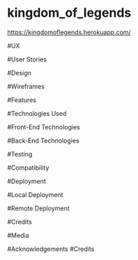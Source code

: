 ﻿# kingdom_of_legends
https://kingdomoflegends.herokuapp.com/


#UX


#User Stories


#Design


#Wireframes


#Features


#Technologies Used

   #Front-End Technologies
   
   #Back-End Technologies
   
   
#Testing


#Compatibility


#Deployment

  #Local Deployment
  
  #Remote Deployment
  
#Credits

#Media

#Acknowledgements
#Credits
